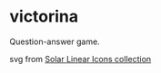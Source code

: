 # victorina

Question-answer game.

svg from [Solar Linear Icons collection](https://www.svgrepo.com/collection/solar-linear-icons/)
